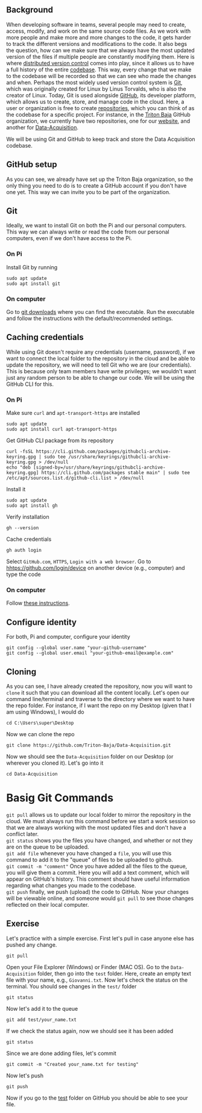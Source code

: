 ## Background
When developing software in teams, several people may need to create, access, modify, and work on the same source code files. As we work with more people and make more and more changes to the code, 
it gets harder to track the different versions and modifications to the code. It also begs the question, how can we make sure that we always have the most updated version of the files 
if multiple people are constantly modifying them. Here is where [distributed version control](https://en.wikipedia.org/wiki/Distributed_version_control) comes into play, since it allows us to have a full history of the entire [codebase](https://en.wikipedia.org/wiki/Codebase). This way, every change that we make to the codebase will be recorded so that we can see who made the changes and when.
Perhaps the most widely used version control system is [Git](https://en.wikipedia.org/wiki/Git), which was originally created for Linux by Linus Torvalds, who is also the creator of Linux.
Today, Git is used alongside [GitHub](https://en.wikipedia.org/wiki/GitHub), its developer platform, which allows us to create, store, and manage code in the cloud. Here, a user or organization is free to create [repositories](https://docs.github.com/en/repositories/creating-and-managing-repositories/about-repositories), 
which you can think of as the codebase for a specific project. For instance, in the [Triton Baja](https://github.com/Triton-Baja) GitHub organization, we currently have two repositories, one for our [website](https://github.com/Triton-Baja/triton-baja-website),
and another for [Data-Acquisition](https://github.com/Triton-Baja/Data-Acquisition).

We will be using Git and GitHub to keep track and store the Data Acquisition codebase.

## GitHub setup
As you can see, we already have set up the Triton Baja organization, so the only thing you need to do is to create a GitHub account if you don't have one yet. This way we can invite you to be part of the organization.

## Git
Ideally, we want to install Git on both the Pi and our personal computers. This way we can always write or read the code from our personal computers, even if we don't have access to the Pi.

### On Pi
Install Git by running
```
sudo apt update
sudo apt install git
```

### On computer
Go to [git downloads](https://git-scm.com/downloads) where you can find the executable. Run the executable and follow the instructions with the default/recommended settings.

## Caching credentials
While using Git doesn't require any credentials (username, password), if we want to connect the local folder to the repository in the cloud and be able to update the repository, we will need to tell Git who we are (our credentials). This is because only team members have write privileges; we wouldn't want just any random person to be able to change our code. We will be using the GitHub CLI for this.

### On Pi
Make sure `curl` and `apt-transport-https` are installed
```
sudo apt update
sudo apt install curl apt-transport-https
```

Get GitHub CLI package from its repository
```
curl -fsSL https://cli.github.com/packages/githubcli-archive-keyring.gpg | sudo tee /usr/share/keyrings/githubcli-archive-keyring.gpg > /dev/null
echo "deb [signed-by=/usr/share/keyrings/githubcli-archive-keyring.gpg] https://cli.github.com/packages stable main" | sudo tee /etc/apt/sources.list.d/github-cli.list > /dev/null
```

Install it
```
sudo apt update
sudo apt install gh
```

Verify installation
```
gh --version
```

Cache credentials
```
gh auth login
```

Select `GitHub.com`, `HTTPS`, `Login with a web browser`. Go to [hhtps://github.com/login/device](hhtps://github.com/login/device) on another device (e.g., computer) and type the code

### On computer
Follow [these instructions](https://docs.github.com/en/get-started/getting-started-with-git/caching-your-github-credentials-in-git#github-cli).

## Configure identity
For both, Pi and computer, configure your identity
```
git config --global user.name "your-github-username"
git config --global user.email "your-github-email@example.com"
```

## Cloning
As you can see, I have already created the repository, now you will want to `clone` it such that you can download all the content locally. Let's open our command line/terminal and traverse to the directory where we want to have the repo folder. For instance, if I want the repo on my Desktop (given that I am using Windows), I would do

```
cd C:\Users\super\Desktop
```

Now we can clone the repo
```
git clone https://github.com/Triton-Baja/Data-Acquisition.git
```

Now we should see the `Data-Acquisition` folder on our Desktop (or wherever you cloned it). Let's go into it
```
cd Data-Acquisition
```

# Basig Git Commands
`git pull` allows us to update our local folder to mirror the repository in the cloud. We must always run this command before we start a work session so that we are always working with the most updated files and don't have a conflict later.<br>
`git status` shows you the files you have changed, and whether or not they are on the queue to be uploaded.<br>
`git add file` whenever you have changed a `file`, you will use this command to add it to the "queue" of files to be uploaded to github.<br>
`git commit -m "comment"` Once you have added all the files to the queue, you will give them a commit. Here you will add a text comment, which will appear on GitHub's history. This comment should have useful information regarding what changes you made to the codebase.<br>
`git push` finally, we push (upload) the code to GitHub. Now your changes will be viewable online, and someone would `git pull` to see those changes reflected on their local computer.

## Exercise
Let's practice with a simple exercise. First let's pull in case anyone else has pushed any change.
```
git pull
```

Open your File Explorer (Windows) or Finder (MAC OS). Go to the `Data-Acquisition` folder, then go into the `test` folder. Here, create an empty text file with your name, e.g., `Giovanni.txt`. Now let's check the status on the terminal. You should see changes in the `test/` folder
```
git status
```

Now let's add it to the queue
```
git add test/your_name.txt
```

If we check the status again, now we should see it has been added
```
git status
```

Since we are done adding files, let's commit
```
git commit -m "Created your_name.txt for testing"
```

Now let's push
```
git push
```

Now if you go to the [test](https://github.com/Triton-Baja/Data-Acquisition/tree/main/test) folder on GitHub you should be able to see your file.
